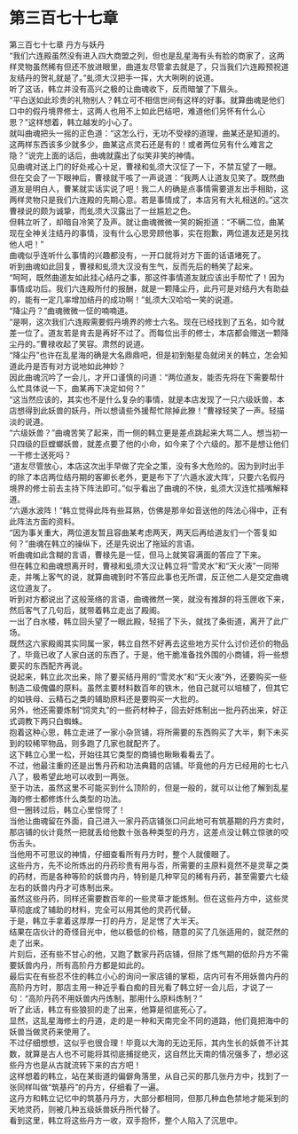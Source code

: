 # 第三百七十七章

第三百七十七章 丹方与妖丹\
“我们六连殿虽然没有进入四大商盟之列，但也是乱星海有头有脸的商家了，这两样灵物虽然稀有但还不放进眼里，曲道友尽管拿去就是了，只当我们六连殿预祝道友结丹的贺礼就是了。”虬须大汉把手一挥，大大咧咧的说道。\
听了这话，韩立并没有高兴之极的让曲魂收下，反而暗皱了下眉头。\
“平白送如此珍贵的礼物别人？韩立可不相信世间有这样的好事。就算曲魂是他们口中的假丹境界修士，这两人也用不上如此巴结吧，难道他们另怀有什么心思？”这样想着，韩立越发的小心了。\
就叫曲魂把头一摇的正色道：“这怎么行，无功不受禄的道理，曲某还是知道的。这两样东西该多少就多少，曲某这点灵石还是有的！或者两位另有什么难言之隐？”说完上面的话后，曲魂就露出了似笑非笑的神情。\
见曲魂对送上门的好处戒心十足，曹禄和虬须大汉怔了一下，不禁互望了一眼。\
但在交会了一下眼神后，曹禄就干咳了一声说道：“我两人让道友见笑了。既然曲道友是明白人，曹某就实话实说了吧！我二人的确是点事情需要道友出手相助，这两样灵物只是我们六连殿的先期心意。若是事情成了，本店另有大礼相送的。”这次曹禄说的颇为诚挚，而虬须大汉露出了一丝尴尬之色。\
但韩立听了，却暗自冷笑了及声。就让曲魂微微一笑的婉拒道：“不瞒二位，曲某现在全神关注结丹的事情，没有什么心思旁顾他事，实在抱歉，两位道友还是另找他人吧！”\
曲魂似乎连听什么事情的兴趣都没有，一开口就将对方下面的话语堵死了。\
听到曲魂如此回复，曹禄和虬须大汉没有生气，反而先后的畅笑了起来。\
“呵呵，既然曲道友如此挂心结丹之事，那这件事情道友就应该出手帮忙了！因为事情成功后。我们六连殿所付的报酬，就是一颗降尘丹，此丹可是对结丹大有助益的，能有一定几率增加结丹的成功啊！”虬须大汉哈哈一笑的说道。\
“降尘丹？”曲魂微微一怔的喃喃道。\
“是啊，这次我们六连殿需要假丹境界的修士六名。现在已经找到了五名，如今就差一位了。道友若是肯去是再好不过了。而每位出手的修士，本店都会赠送一颗降尘丹的。”曹禄收起了笑容。肃然的说道。\
“降尘丹”也许在乱星海的确是大名鼎鼎吧，但是初到魁星岛就闭关的韩立，怎会知道此丹是否有对方说地如此神妙？\
因此曲魂沉吟了一会儿，才开口谨慎的问道：“两位道友，能否先将在下需要帮什么忙具体说一下，曲某再下决定如何？”\
“这当然应该的，其实也不是什么复杂的事情，就是本店发现了一只六级妖兽，本店想得到此妖兽的妖丹，所以想请些外援帮忙除掉此獠！”曹禄轻笑了一声。轻描淡的说道。\
“六级妖兽？”曲魂苦笑了起来，而一侧的韩立更是差点跳起来大骂二人。想当初一只四级的巨螳螂妖兽，就差点要了他的小命，如今来了个六级的。那不是想让他们一干修士送死吗？\
“道友尽管放心，本店这次出手早做了完全之策，没有多大危险的。因为到时出手的除了本店两位结丹期的客卿长老外，更是布下了‘六遁水波大阵’，只要六名假丹境界的修士前去主持下阵法即可。”似乎看出了曲魂的不快，虬须大汉连忙插嘴解释道。\
“六遁水波阵！”韩立觉得此阵有些耳熟，仿佛是那辛如音送他的阵法心得中，正有此阵法方面的资料。\
“因为事关重大，两位道友暂且容曲某考虑两天，两天后再给道友们一个答复如何？”曲魂在韩立的操纵下，还是先说出了拖延的言语。\
听曲魂如此含糊的言语，曹禄先是一怔，但马上就笑容满面的答应了下来。\
但在韩立和曲魂想离开时，曹禄和虬须大汉让韩立将“雪灵水”和“天火液”一同带走，并嘴上客气的说，就算曲魂到时不答应此事也无所谓，反正他二人是交定曲魂这位道友了。\
听到对方都说出了这般笼络的言语，曲魂微然一笑，就没有推辞的将玉匣收下来，然后客气了几句后，就带着韩立走出了殿阁。\
一出了白水楼，韩立回头望了一眼此殿，轻摇了下头，就找了条街道，离开了此广场。\
既然这六家殿阁其实同属一家，韩立自然不好再去这些地方买什么讨价还价的物品了，毕竟已收了人家白送的东西了。于是，他干脆准备找外围的小商铺，将一些想要买的东西配齐再说。\
说起来，韩立此次出来，除了要买结丹用的“雪灵水”和“天火液”外，还要购买一些制造二级傀儡的原料。虽然主要材料数百年的铁木，他自己就可以培植了，但其它的如铁母、云精石之类的辅助原料还是要购买一大批的。\
另外，他还需要炼制“饲灵丸”的一些药材种子，回去好炼制出一批丹药出来，好正式调教下两只白蜘蛛。\
抱着这种心思，韩立走进了一家小杂货铺，将所需要的东西购买了大半，剩下未买到的较稀罕物品，则多跑了几家也就配齐了。\
这下韩立心里一松，开始往其它类型的商铺也瞅瞅看看去了。\
不过，他最注重的还是出售丹药和功法典籍的店铺。毕竟他的丹方已经用的七七八八了，极希望此地可以收到一两张。\
至于功法，虽然这里不可能买到什么顶阶的，但是一般的，就可以让他了解到乱星海的修士都修炼什么类型的功法。\
但一圈转过后，韩立心里惊愕了！\
当他让曲魂留在外面，自己进入一家丹药店铺张口问此地可有筑基期的丹方卖时，那店铺的伙计竟然一把就丢给他数十张各种类型的丹方，这差点没让韩立惊骇的咬伤舌头。\
当他用不可思议的神情，仔细查看所有丹方时，整个人就傻眼了。\
这些丹方，先不论所炼出的丹药珍贵有用与否，所需要的主原料竟然不是灵草之类的药材，而是各种等阶的妖兽内丹，特别是几种罕见的稀有丹药，甚至需要六七级左右的妖兽内丹才可炼制出来。\
虽然这些丹药，同样还需要数百年的一些灵草才能炼制。但在这些丹方中，这些灵草彻底成了辅助的材料，完全可以用其他的灵药代替。\
于是，韩立手拿着这厚厚一打的丹方，足足愣了大半天。\
结果在店伙计的奇怪目光中，他以极低的价格，随意的买了几张适用的，就茫然的走了出来。\
片刻后，还有些不甘心的他，又跑了数家丹药店铺，但除了炼气期的低阶丹方不需要妖兽内丹，所有高阶丹方都是如此的。\
最后实在有些忍不住的韩立小心的询问一家店铺的掌柜，店内可有不用妖兽内丹的高阶丹方时，那店主用一种近乎看白痴的目光看了韩立好一会儿后，才说了一句：“高阶丹药不用妖兽内丹炼制，那用什么原料炼制？”\
听了此话，韩立有些狼狈的走了出来，他算是彻底死心了。\
显然，这乱星海修士的丹道，走的是一种和天南完全不同的道路，他们竟把海中的妖兽当做灵药来使用了。\
不过仔细想想，这似乎也很合理！毕竟以大海的无边无际，其内生长的妖兽不计其数，就算是古人也不可能将其彻底捕捉绝灭，这自然比天南的情况强多了，想必这些丹方也是从古就流转下来的古方吧！\
这样想着的韩立，站在某街道的偏僻角落里，从自己买的那几张丹方中，找到了一张同样叫做“筑基丹”的丹方，仔细看了一遍。\
这丹方和韩立记忆中的筑基丹丹方，大部分都相同，但那几种血色禁地才能采到的天地灵药，则被几种五级妖兽妖丹所代替了。\
看到这里，韩立将这些丹方一收，双手抱怀，整个人陷入了沉思中。
